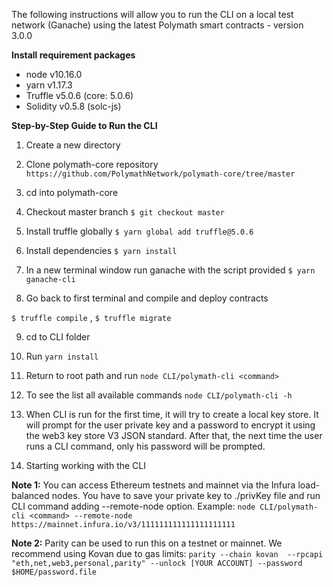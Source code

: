 The following instructions will allow you to run the CLI on a local test network (Ganache) using the latest Polymath smart contracts - version 3.0.0

**Install requirement packages**
- node v10.16.0
- yarn v1.17.3
- Truffle v5.0.6 (core: 5.0.6)
- Solidity v0.5.8 (solc-js)

**Step-by-Step Guide to Run the CLI**

1. Create a new directory

2. Clone polymath-core repository `https://github.com/PolymathNetwork/polymath-core/tree/master`

3. cd into polymath-core

4. Checkout master branch `$ git checkout master`

5. Install truffle globally `$ yarn global add truffle@5.0.6`

6. Install dependencies `$ yarn install`

7. In a new terminal window run ganache with the script provided `$ yarn ganache-cli`

8. Go back to first terminal and compile and deploy contracts

`$ truffle compile` ,
`$ truffle migrate`

9. cd to CLI folder

10. Run `yarn install`

11. Return to root path and run `node CLI/polymath-cli <command>`

12. To see the list all available commands `node CLI/polymath-cli -h`

13. When CLI is run for the first time, it will try to create a local key store. It will prompt for the user private key and a password to encrypt it using the web3 key store V3 JSON standard. After that, the next time the user runs a CLI command, only his password will be prompted.

14. Starting working with the CLI 

**Note 1:** You can access Ethereum testnets and mainnet via the Infura load-balanced nodes. You have to save your private key to ./privKey file and run CLI command adding --remote-node <hostUrl> option. Example:
`node CLI/polymath-cli <command> --remote-node https://mainnet.infura.io/v3/111111111111111111111`

**Note 2:** Parity can be used to run this on a testnet or mainnet. We recommend using Kovan due to gas limits:
`parity --chain kovan  --rpcapi "eth,net,web3,personal,parity" --unlock [YOUR ACCOUNT] --password $HOME/password.file`


